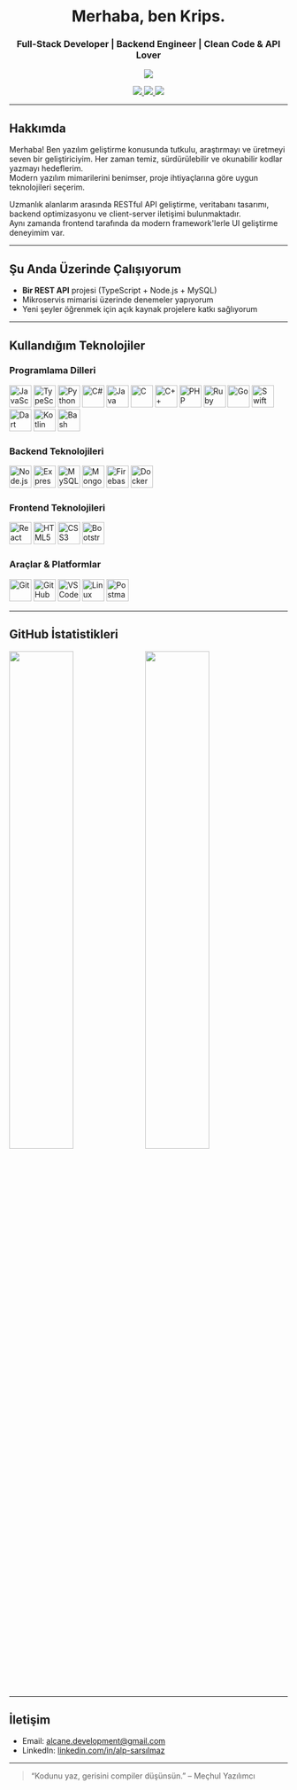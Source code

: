 <h1 align="center">Merhaba, ben Krips.</h1>
<h3 align="center">Full-Stack Developer | Backend Engineer | Clean Code & API Lover</h3>
<p align="center">
  <img src="https://komarev.com/ghpvc/?username=alpsarsilmaz&label=Profile%20Views&color=1DBF73&style=for-the-badge" />
</p>

<p align="center">
  <a href="mailto:alcane.development@gmail.com">
    <img src="https://img.shields.io/badge/Email-D14836?style=for-the-badge&logo=gmail&logoColor=white" />
  </a>
  <a href="https://www.linkedin.com/in/alp-sars%C4%B1lmaz-4344b035b">
    <img src="https://img.shields.io/badge/LinkedIn-0A66C2?style=for-the-badge&logo=linkedin&logoColor=white" />
  </a>
  <a href="https://kripsde.com.tr">
    <img src="https://img.shields.io/badge/Portfolio-000?style=for-the-badge&logo=About.me&logoColor=white" />
  </a>
</p>


---

## Hakkımda

Merhaba! Ben yazılım geliştirme konusunda tutkulu, araştırmayı ve üretmeyi seven bir geliştiriciyim. Her zaman temiz, sürdürülebilir ve okunabilir kodlar yazmayı hedeflerim.  
Modern yazılım mimarilerini benimser, proje ihtiyaçlarına göre uygun teknolojileri seçerim.  

Uzmanlık alanlarım arasında RESTful API geliştirme, veritabanı tasarımı, backend optimizasyonu ve client-server iletişimi bulunmaktadır.  
Aynı zamanda frontend tarafında da modern framework'lerle UI geliştirme deneyimim var.

---

## Şu Anda Üzerinde Çalışıyorum

- **Bir REST API** projesi (TypeScript + Node.js + MySQL)
- Mikroservis mimarisi üzerinde denemeler yapıyorum
- Yeni şeyler öğrenmek için açık kaynak projelere katkı sağlıyorum

---

## Kullandığım Teknolojiler

### Programlama Dilleri

<p>
  <img src="https://cdn.jsdelivr.net/gh/devicons/devicon/icons/javascript/javascript-original.svg" title="JavaScript" width="40" />
  <img src="https://cdn.jsdelivr.net/gh/devicons/devicon/icons/typescript/typescript-original.svg" title="TypeScript" width="40" />
  <img src="https://cdn.jsdelivr.net/gh/devicons/devicon/icons/python/python-original.svg" title="Python" width="40" />
  <img src="https://cdn.jsdelivr.net/gh/devicons/devicon/icons/csharp/csharp-original.svg" title="C#" width="40" />
  <img src="https://cdn.jsdelivr.net/gh/devicons/devicon/icons/java/java-original.svg" title="Java" width="40" />
  <img src="https://cdn.jsdelivr.net/gh/devicons/devicon/icons/c/c-original.svg" title="C" width="40" />
  <img src="https://cdn.jsdelivr.net/gh/devicons/devicon/icons/cplusplus/cplusplus-original.svg" title="C++" width="40" />
  <img src="https://cdn.jsdelivr.net/gh/devicons/devicon/icons/php/php-original.svg" title="PHP" width="40" />
  <img src="https://cdn.jsdelivr.net/gh/devicons/devicon/icons/ruby/ruby-original.svg" title="Ruby" width="40" />
  <img src="https://cdn.jsdelivr.net/gh/devicons/devicon/icons/go/go-original.svg" title="Go" width="40" />
  <img src="https://cdn.jsdelivr.net/gh/devicons/devicon/icons/swift/swift-original.svg" title="Swift" width="40" />
  <img src="https://cdn.jsdelivr.net/gh/devicons/devicon/icons/dart/dart-original.svg" title="Dart" width="40" />
  <img src="https://cdn.jsdelivr.net/gh/devicons/devicon/icons/kotlin/kotlin-original.svg" title="Kotlin" width="40" />
  <img src="https://cdn.jsdelivr.net/gh/devicons/devicon/icons/bash/bash-original.svg" title="Bash" width="40" />
</p>

### Backend Teknolojileri

<p>
  <img src="https://cdn.jsdelivr.net/gh/devicons/devicon/icons/nodejs/nodejs-original.svg" title="Node.js" width="40"/>
  <img src="https://cdn.jsdelivr.net/gh/devicons/devicon/icons/express/express-original.svg" title="Express.js" width="40"/>
  <img src="https://cdn.jsdelivr.net/gh/devicons/devicon/icons/mysql/mysql-original.svg" title="MySQL" width="40"/>
  <img src="https://cdn.jsdelivr.net/gh/devicons/devicon/icons/mongodb/mongodb-original.svg" title="MongoDB" width="40"/>
  <img src="https://cdn.jsdelivr.net/gh/devicons/devicon/icons/firebase/firebase-plain.svg" title="Firebase" width="40"/>
  <img src="https://cdn.jsdelivr.net/gh/devicons/devicon/icons/docker/docker-original.svg" title="Docker" width="40"/>
</p>

### Frontend Teknolojileri

<p>
  <img src="https://cdn.jsdelivr.net/gh/devicons/devicon/icons/react/react-original.svg" title="React" width="40"/>
  <img src="https://cdn.jsdelivr.net/gh/devicons/devicon/icons/html5/html5-original.svg" title="HTML5" width="40"/>
  <img src="https://cdn.jsdelivr.net/gh/devicons/devicon/icons/css3/css3-original.svg" title="CSS3" width="40"/>
  <img src="https://cdn.jsdelivr.net/gh/devicons/devicon/icons/bootstrap/bootstrap-original.svg" title="Bootstrap" width="40"/>
</p>

### Araçlar & Platformlar

<p>
  <img src="https://cdn.jsdelivr.net/gh/devicons/devicon/icons/git/git-original.svg" title="Git" width="40"/>
  <img src="https://cdn.jsdelivr.net/gh/devicons/devicon/icons/github/github-original.svg" title="GitHub" width="40"/>
  <img src="https://cdn.jsdelivr.net/gh/devicons/devicon/icons/vscode/vscode-original.svg" title="VSCode" width="40"/>
  <img src="https://cdn.jsdelivr.net/gh/devicons/devicon/icons/linux/linux-original.svg" title="Linux" width="40"/>
  <img src="https://cdn.jsdelivr.net/gh/devicons/devicon/icons/postman/postman-original.svg" title="Postman" width="40"/>
</p>

---

## GitHub İstatistikleri

<p align="left">
  <img src="https://github-readme-stats.vercel.app/api?username=alpsarsilmaz&show_icons=true&theme=default" width="48%" />
  <img src="https://github-readme-stats.vercel.app/api/top-langs/?username=alpsarsilmaz&layout=compact&theme=default" width="48%" />
</p>

---

## İletişim

- Email: alcane.development@gmail.com 
- LinkedIn: [linkedin.com/in/alp-sarsılmaz](www.linkedin.com/in/alp-sarsılmaz-4344b035b)  

---

> “Kodunu yaz, gerisini compiler düşünsün.” – Meçhul Yazılımcı

